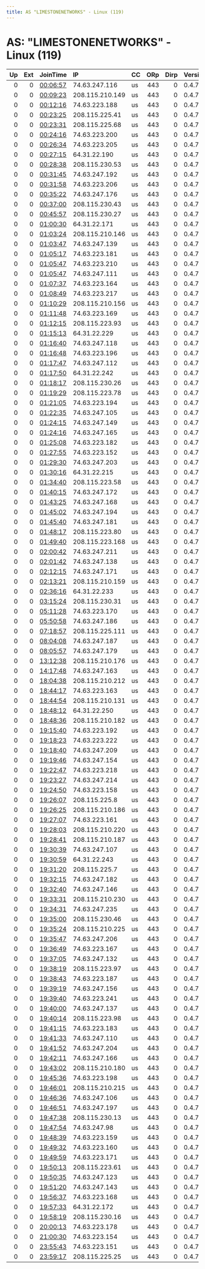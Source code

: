 ```yaml
---
title: AS "LIMESTONENETWORKS" - Linux (119)
---
```


# AS: "LIMESTONENETWORKS" - Linux (119)

|   Up |   Ext | JoinTime                                                                                              | IP              | CC   |   ORp |   Dirp | Version   | Contact   | Nickname            |   eFamMembers |
|-----:|------:|:------------------------------------------------------------------------------------------------------|:----------------|:-----|------:|-------:|:----------|:----------|:--------------------|--------------:|
|    0 |     0 | [00:06:57](https://nusenu.github.io/OrNetStats/w/relay/D90A027E5347C7895C5AA8A75D8DEC7C587CFAC6.html) | 74.63.247.116   | us   |   443 |      0 | 0.4.7.13  | None      | Q57eXVH9qkYVhZMGJt9 |             1 |
|    0 |     0 | [00:09:23](https://nusenu.github.io/OrNetStats/w/relay/5B6C5AEC8E066B9C89EA22FFF5E1C4BEEE0AFDFE.html) | 208.115.210.149 | us   |   443 |      0 | 0.4.7.13  | None      | P9im36r0lCFimFGIBIM |             1 |
|    0 |     0 | [00:12:16](https://nusenu.github.io/OrNetStats/w/relay/965F303182C028853C896C67E1B1A30309C6730A.html) | 74.63.223.188   | us   |   443 |      0 | 0.4.7.13  | None      | iG6UfA9AgeajzvAwEQ4 |             1 |
|    0 |     0 | [00:23:25](https://nusenu.github.io/OrNetStats/w/relay/AB4395FACB565B1CBB43B655DAFF201716452E67.html) | 208.115.225.41  | us   |   443 |      0 | 0.4.7.13  | None      | 9Sjp003V9sABDoe2yQv |             1 |
|    0 |     0 | [00:23:31](https://nusenu.github.io/OrNetStats/w/relay/410E0AC6E7A2537CC81AF0619D336CF1F8B1DAF4.html) | 208.115.225.68  | us   |   443 |      0 | 0.4.7.13  | None      | JkIK3RGdt7jJlWjro7L |             1 |
|    0 |     0 | [00:24:16](https://nusenu.github.io/OrNetStats/w/relay/A1BF7E2983D547CD20F9CACCCF9504F517C1FC25.html) | 74.63.223.200   | us   |   443 |      0 | 0.4.7.13  | None      | 9k00Gh2wNlo6hd1rWKC |             1 |
|    0 |     0 | [00:26:34](https://nusenu.github.io/OrNetStats/w/relay/C46C0B5E6DBD86EC1182A28D4BDCB3DC348A185F.html) | 74.63.223.205   | us   |   443 |      0 | 0.4.7.13  | None      | dWzYlHFbzPTfz9ON0RH |             1 |
|    0 |     0 | [00:27:15](https://nusenu.github.io/OrNetStats/w/relay/04B02B9757B99E51C738CC9E961A5495299CA220.html) | 64.31.22.190    | us   |   443 |      0 | 0.4.7.13  | None      | whIrhNC9ARAykhsjsvF |             1 |
|    0 |     0 | [00:28:38](https://nusenu.github.io/OrNetStats/w/relay/2369783A954591C07AB56DCAAEF85A648257EC7D.html) | 208.115.230.53  | us   |   443 |      0 | 0.4.7.13  | None      | qn4R3N22EJ3sIm5vAOd |             1 |
|    0 |     0 | [00:31:45](https://nusenu.github.io/OrNetStats/w/relay/D3F43BBBC349308B1A87CB9E22B75D2CDBC66B72.html) | 74.63.247.192   | us   |   443 |      0 | 0.4.7.13  | None      | L1fCisJkJfO5g7byy3l |             1 |
|    0 |     0 | [00:31:58](https://nusenu.github.io/OrNetStats/w/relay/3961F5858CECEA3DDCFBEB24788958F81415E639.html) | 74.63.223.206   | us   |   443 |      0 | 0.4.7.13  | None      | B0y5CMh0qNrhNXvou4x |             1 |
|    0 |     0 | [00:35:22](https://nusenu.github.io/OrNetStats/w/relay/BC0400E0E49803C61BCBDDEEEB49FE38282724A1.html) | 74.63.247.176   | us   |   443 |      0 | 0.4.7.13  | None      | u8EkorGfVRDxXA7LuUV |             1 |
|    0 |     0 | [00:37:00](https://nusenu.github.io/OrNetStats/w/relay/55E0365470C5DEA75F587CBF01D20B322897C75A.html) | 208.115.230.43  | us   |   443 |      0 | 0.4.7.13  | None      | aEqsb6wt7AyIIp8BPjJ |             1 |
|    0 |     0 | [00:45:57](https://nusenu.github.io/OrNetStats/w/relay/14F9EF426909B47A1516355691602EC717EE9FBE.html) | 208.115.230.27  | us   |   443 |      0 | 0.4.7.13  | None      | a2VzGiKvWV8RkGqTT2N |             1 |
|    0 |     0 | [01:00:30](https://nusenu.github.io/OrNetStats/w/relay/799F8F22B818A4373F9F446AE5D798F7D4358A4E.html) | 64.31.22.171    | us   |   443 |      0 | 0.4.7.13  | None      | jhb28epzPV8F261FoBl |             1 |
|    0 |     0 | [01:03:24](https://nusenu.github.io/OrNetStats/w/relay/2F94556E2C70BA0C2CEE50E37D34740BB2522A1D.html) | 208.115.210.146 | us   |   443 |      0 | 0.4.7.13  | None      | 1BxIIRmpHKdxFZ3CQch |             1 |
|    0 |     0 | [01:03:47](https://nusenu.github.io/OrNetStats/w/relay/617DD65B6DA0071ACD8EB249271AE1C5E8A51D34.html) | 74.63.247.139   | us   |   443 |      0 | 0.4.7.13  | None      | GpniFZTs7S6syc5Fq6B |             1 |
|    0 |     0 | [01:05:17](https://nusenu.github.io/OrNetStats/w/relay/2E0CD2E5D9E44C91A2BCF783F32FE068C6C74237.html) | 74.63.223.181   | us   |   443 |      0 | 0.4.7.13  | None      | 2cIewfg59rXm13rAoFW |             1 |
|    0 |     0 | [01:05:47](https://nusenu.github.io/OrNetStats/w/relay/2B92FFD42560E3C8FF928FE27037A0F885FE3408.html) | 74.63.223.210   | us   |   443 |      0 | 0.4.7.13  | None      | L89O4Wj6dJs46vrA7v0 |             1 |
|    0 |     0 | [01:05:47](https://nusenu.github.io/OrNetStats/w/relay/A6F94FFA5C8CABFBEE2430EC436908746ED1D415.html) | 74.63.247.111   | us   |   443 |      0 | 0.4.7.13  | None      | SSKqJe5ozCu8UmA3OG9 |             1 |
|    0 |     0 | [01:07:37](https://nusenu.github.io/OrNetStats/w/relay/BBFE99033F1E641B2FBA8E8229D39EE4909AF660.html) | 74.63.223.164   | us   |   443 |      0 | 0.4.7.13  | None      | VCIux2Id5tLQazCF1iv |             1 |
|    0 |     0 | [01:08:49](https://nusenu.github.io/OrNetStats/w/relay/78826F9DA40427EF62CCB113413AC22D525FBBE5.html) | 74.63.223.217   | us   |   443 |      0 | 0.4.7.13  | None      | qXpsTDaKhi1AR2xA6IS |             1 |
|    0 |     0 | [01:10:29](https://nusenu.github.io/OrNetStats/w/relay/AF99C48BA949168CFCE6B9B4FBF9FD797B66F47A.html) | 208.115.210.156 | us   |   443 |      0 | 0.4.7.13  | None      | iXnVvQMmOLWJTdBMhZ8 |             1 |
|    0 |     0 | [01:11:48](https://nusenu.github.io/OrNetStats/w/relay/A257B1EB346CA980361F8F6F33E412456A3E847C.html) | 74.63.223.169   | us   |   443 |      0 | 0.4.7.13  | None      | 7uCIKwZqDFbEJIKq547 |             1 |
|    0 |     0 | [01:12:15](https://nusenu.github.io/OrNetStats/w/relay/B6C011D93FEA5CF514936021555E39F1DE914B12.html) | 208.115.223.93  | us   |   443 |      0 | 0.4.7.13  | None      | bjnH47aviq0RZttAXk4 |             1 |
|    0 |     0 | [01:15:13](https://nusenu.github.io/OrNetStats/w/relay/ADE9DE64B18383A8431A63B935C59787B89D8DBB.html) | 64.31.22.229    | us   |   443 |      0 | 0.4.7.13  | None      | ed6pzNxrjBThT5q36mX |             1 |
|    0 |     0 | [01:16:40](https://nusenu.github.io/OrNetStats/w/relay/C0EE63932CCFB26C23A6BD0849D8211475951BC6.html) | 74.63.247.118   | us   |   443 |      0 | 0.4.7.13  | None      | InTie8SSeLvzCBLhJem |             1 |
|    0 |     0 | [01:16:48](https://nusenu.github.io/OrNetStats/w/relay/16B5B5E9D372BAA680176040DB6D5FCA014AD728.html) | 74.63.223.196   | us   |   443 |      0 | 0.4.7.13  | None      | FgmXslmrmqdGWAN0Rdr |             1 |
|    0 |     0 | [01:17:47](https://nusenu.github.io/OrNetStats/w/relay/421BFC3A711349809A2D8296037A9532D2325FF3.html) | 74.63.247.112   | us   |   443 |      0 | 0.4.7.13  | None      | DH7R7WdzuoffEbf32Yy |             1 |
|    0 |     0 | [01:17:50](https://nusenu.github.io/OrNetStats/w/relay/24E7023E9F53CA390A38692AD5A1B8F0FC039A1A.html) | 64.31.22.242    | us   |   443 |      0 | 0.4.7.13  | None      | 0mgV5WqFe2j24mC3T3P |             1 |
|    0 |     0 | [01:18:17](https://nusenu.github.io/OrNetStats/w/relay/FE9D36E693A0AA85858FE19A0839EB2397349B8D.html) | 208.115.230.26  | us   |   443 |      0 | 0.4.7.13  | None      | SGkXl3rcGJtIGytPfP4 |             1 |
|    0 |     0 | [01:19:29](https://nusenu.github.io/OrNetStats/w/relay/CF9BCA1EA39C9215ACC432E67398337DDD8E25A7.html) | 208.115.223.78  | us   |   443 |      0 | 0.4.7.13  | None      | 2uw3ggBeFSYzHO4UaM1 |             1 |
|    0 |     0 | [01:21:05](https://nusenu.github.io/OrNetStats/w/relay/6E9FEBF7D3091B741E75B2AA4EC48F6F08927639.html) | 74.63.223.194   | us   |   443 |      0 | 0.4.7.13  | None      | vOioZfIjaFuh2qNaKqZ |             1 |
|    0 |     0 | [01:22:35](https://nusenu.github.io/OrNetStats/w/relay/57106CAA67F5DF7BA023271BAB0626410153200F.html) | 74.63.247.105   | us   |   443 |      0 | 0.4.7.13  | None      | ZAYbMLY60hLEyJhfdLS |             1 |
|    0 |     0 | [01:24:15](https://nusenu.github.io/OrNetStats/w/relay/92DF3077DBE9E1D3C92209103540A93CC411E5A1.html) | 74.63.247.149   | us   |   443 |      0 | 0.4.7.13  | None      | pYHq7A4WSe6d34FiRjv |             1 |
|    0 |     0 | [01:24:16](https://nusenu.github.io/OrNetStats/w/relay/88CBF697D6FCD87D8B8B5D06E5B8D19D8E315287.html) | 74.63.247.165   | us   |   443 |      0 | 0.4.7.13  | None      | fPzuVfR4UEJQUjtymri |             1 |
|    0 |     0 | [01:25:08](https://nusenu.github.io/OrNetStats/w/relay/11CA7C0799F09C31F23FFF4584DDFF2F483483A7.html) | 74.63.223.182   | us   |   443 |      0 | 0.4.7.13  | None      | qOw9Orm66dGjHMPUVUk |             1 |
|    0 |     0 | [01:27:55](https://nusenu.github.io/OrNetStats/w/relay/1FE810AD2AAEA83C20930D798FBCC4BA8A1E872D.html) | 74.63.223.152   | us   |   443 |      0 | 0.4.7.13  | None      | ixpaNOgQbsz1o7IA4sO |             1 |
|    0 |     0 | [01:29:30](https://nusenu.github.io/OrNetStats/w/relay/9D2BBF1EF54E7A165BA5FE1689EFBC840F04079F.html) | 74.63.247.203   | us   |   443 |      0 | 0.4.7.13  | None      | RqcKk5vuTFfPDJWZLW0 |             1 |
|    0 |     0 | [01:30:16](https://nusenu.github.io/OrNetStats/w/relay/D9603E76BA67001BE3590A43576EE234C6601196.html) | 64.31.22.215    | us   |   443 |      0 | 0.4.7.13  | None      | zoCYhsePLysEu1f7KuZ |             1 |
|    0 |     0 | [01:34:40](https://nusenu.github.io/OrNetStats/w/relay/F6208798F457C2F0F66C31D317EA09305B98CA2E.html) | 208.115.223.58  | us   |   443 |      0 | 0.4.7.13  | None      | eNKsXdXYKdW7CJSPyXG |             1 |
|    0 |     0 | [01:40:15](https://nusenu.github.io/OrNetStats/w/relay/C5FED5D0AA8E343C70212BF697FE42AD12A59F44.html) | 74.63.247.172   | us   |   443 |      0 | 0.4.7.13  | None      | gZyBV76ZjlahXmQOyVk |             1 |
|    0 |     0 | [01:43:25](https://nusenu.github.io/OrNetStats/w/relay/CCC857ADEB4ECA29DC0BBD111365BF9BDBC9B6A5.html) | 74.63.247.168   | us   |   443 |      0 | 0.4.7.13  | None      | pdsCWXEyHWYTIPINhaz |             1 |
|    0 |     0 | [01:45:02](https://nusenu.github.io/OrNetStats/w/relay/A0CD79557D9C890460506062A1FEC36283B90BA8.html) | 74.63.247.194   | us   |   443 |      0 | 0.4.7.13  | None      | cgUYJHxxCmB3XGejM3V |             1 |
|    0 |     0 | [01:45:40](https://nusenu.github.io/OrNetStats/w/relay/203765A48D3B30E65D5361A10DE53120A6089765.html) | 74.63.247.181   | us   |   443 |      0 | 0.4.7.13  | None      | V4M7BtDuPnmfpSdZJNC |             1 |
|    0 |     0 | [01:48:17](https://nusenu.github.io/OrNetStats/w/relay/D49BEF2C5E849B7D4A2A3631C6E4CD8A98A4CA0E.html) | 208.115.223.80  | us   |   443 |      0 | 0.4.7.13  | None      | Ct3ExedVzZmpBvGhXUz |             1 |
|    0 |     0 | [01:49:40](https://nusenu.github.io/OrNetStats/w/relay/0C9B855A60BAA2AD689FF2B49FC925D0A9F56623.html) | 208.115.223.168 | us   |   443 |      0 | 0.4.7.13  | None      | I1HfcTACAFaoPbNKodU |             1 |
|    0 |     0 | [02:00:42](https://nusenu.github.io/OrNetStats/w/relay/49A72BC24C0C1594BB2B7CD3913B27D51B79FF3C.html) | 74.63.247.211   | us   |   443 |      0 | 0.4.7.13  | None      | PRVXUlCR2NVlHpajzM8 |             1 |
|    0 |     0 | [02:01:42](https://nusenu.github.io/OrNetStats/w/relay/45D9076E3B93FCE1A9495622F78B1BC7564E17D6.html) | 74.63.247.138   | us   |   443 |      0 | 0.4.7.13  | None      | oIeABhOCXWbl3JUfyvF |             1 |
|    0 |     0 | [02:12:15](https://nusenu.github.io/OrNetStats/w/relay/EABFC397FAA8B6626E4F1066B95011703EFEAFF8.html) | 74.63.247.171   | us   |   443 |      0 | 0.4.7.13  | None      | JxpFAraBHu0P7JYzcpn |             1 |
|    0 |     0 | [02:13:21](https://nusenu.github.io/OrNetStats/w/relay/7BEC5E984962FE86CB43D81869A31AFDA99373BE.html) | 208.115.210.159 | us   |   443 |      0 | 0.4.7.13  | None      | MOzAi3WRCHQKdR3Fr7Z |             1 |
|    0 |     0 | [02:36:16](https://nusenu.github.io/OrNetStats/w/relay/559A4D422F897F984D3A0E0DDD79A4B765C2A459.html) | 64.31.22.233    | us   |   443 |      0 | 0.4.7.13  | None      | Z4950etJrOiWA7gN3fi |             1 |
|    0 |     0 | [03:15:24](https://nusenu.github.io/OrNetStats/w/relay/FDFDD42ED90A32752926A5557DC28D1F14FA6094.html) | 208.115.230.31  | us   |   443 |      0 | 0.4.7.13  | None      | EKhMeKlVrPAoPaXmCBQ |             1 |
|    0 |     0 | [05:11:28](https://nusenu.github.io/OrNetStats/w/relay/7EFBED7EDDE1FCDE9E946064A1BFBD04D4BECDC9.html) | 74.63.223.170   | us   |   443 |      0 | 0.4.7.13  | None      | 9hX54YxqGm1vllOYqUN |             1 |
|    0 |     0 | [05:50:58](https://nusenu.github.io/OrNetStats/w/relay/28E9848C7F335BFCB493DF40AB823EC86100A299.html) | 74.63.247.186   | us   |   443 |      0 | 0.4.7.13  | None      | rCAH9ncQnmkMXcUzNMT |             1 |
|    0 |     0 | [07:18:57](https://nusenu.github.io/OrNetStats/w/relay/20B57A31AD4A4CF50F72E99C957BBCDB89DFCDB7.html) | 208.115.225.111 | us   |   443 |      0 | 0.4.7.13  | None      | 8I2A4Zqltn9DgJTsL1D |             1 |
|    0 |     0 | [08:04:08](https://nusenu.github.io/OrNetStats/w/relay/0E6C5DE27F658EBBA639D966620B032BBBC691B8.html) | 74.63.247.187   | us   |   443 |      0 | 0.4.7.13  | None      | V1u273XrlpvPzQLjcK9 |             1 |
|    0 |     0 | [08:05:57](https://nusenu.github.io/OrNetStats/w/relay/32C7D546DEFA25E66B055522A12AC0A9E34D3E4C.html) | 74.63.247.179   | us   |   443 |      0 | 0.4.7.13  | None      | EnzVU9hcuRgbbtkwDqD |             1 |
|    0 |     0 | [13:12:38](https://nusenu.github.io/OrNetStats/w/relay/BE3A94DC73E8934DFB3EF092E0921E7CE161843E.html) | 208.115.210.176 | us   |   443 |      0 | 0.4.7.13  | None      | LLFi8BakR51eEmcMPOF |             1 |
|    0 |     0 | [14:17:48](https://nusenu.github.io/OrNetStats/w/relay/E66F05BD2429FAF550454388D0DEFDF65FBC7968.html) | 74.63.247.163   | us   |   443 |      0 | 0.4.7.13  | None      | pHfl4HbOOMpGB9cH53v |             1 |
|    0 |     0 | [18:04:38](https://nusenu.github.io/OrNetStats/w/relay/533EB39374E605A9AF0AE291CD0C45566EF50C67.html) | 208.115.210.212 | us   |   443 |      0 | 0.4.7.13  | None      | F2dCfx3oSzUSkV4NHLx |             1 |
|    0 |     0 | [18:44:17](https://nusenu.github.io/OrNetStats/w/relay/855CBD62447178D004B053A4EB22CAB379F60F56.html) | 74.63.223.163   | us   |   443 |      0 | 0.4.7.13  | None      | ux6Zrw71dNWQPy06eKV |             1 |
|    0 |     0 | [18:44:54](https://nusenu.github.io/OrNetStats/w/relay/10DA5F09F43947D55A1A37A21FB6ADF0E9355867.html) | 208.115.210.131 | us   |   443 |      0 | 0.4.7.13  | None      | uGkPeGWHfFTuxFTigaR |             1 |
|    0 |     0 | [18:48:12](https://nusenu.github.io/OrNetStats/w/relay/B08225AB0C92323F41CAF4D82950B5975DE003AD.html) | 64.31.22.250    | us   |   443 |      0 | 0.4.7.13  | None      | zqxMJS39bOxHfEHCuxl |             1 |
|    0 |     0 | [18:48:36](https://nusenu.github.io/OrNetStats/w/relay/8D92A2BAB75653BAF75E5D80AE6180570080891C.html) | 208.115.210.182 | us   |   443 |      0 | 0.4.7.13  | None      | kvJPc36fzLbQCV12ydX |             1 |
|    0 |     0 | [19:15:40](https://nusenu.github.io/OrNetStats/w/relay/D271D9E320D958D6F645581C044E6FEC6C1C6C12.html) | 74.63.223.192   | us   |   443 |      0 | 0.4.7.13  | None      | rrXvwBs4QGp4dxilBWt |             1 |
|    0 |     0 | [19:18:23](https://nusenu.github.io/OrNetStats/w/relay/735C35192AE015B53D7DC6E5588C1B2A9BDE8C27.html) | 74.63.223.222   | us   |   443 |      0 | 0.4.7.13  | None      | pgybGAw42J3V3ID552v |             1 |
|    0 |     0 | [19:18:40](https://nusenu.github.io/OrNetStats/w/relay/D0084A39E31AE98277B06B5A50B160A8D0D7C3CC.html) | 74.63.247.209   | us   |   443 |      0 | 0.4.7.13  | None      | NSN1lLz3nYjBW26VRmm |             1 |
|    0 |     0 | [19:19:46](https://nusenu.github.io/OrNetStats/w/relay/78146225901DB1DCF77D09E2EA1249DEAA36A5BD.html) | 74.63.247.154   | us   |   443 |      0 | 0.4.7.13  | None      | mVVPdoESX5GYDeD5x7g |             1 |
|    0 |     0 | [19:22:47](https://nusenu.github.io/OrNetStats/w/relay/559E502EABD833F43D565506CD41B4AC68C3BF7D.html) | 74.63.223.218   | us   |   443 |      0 | 0.4.7.13  | None      | WGJs0D19oTIrwsSTVMR |             1 |
|    0 |     0 | [19:23:27](https://nusenu.github.io/OrNetStats/w/relay/B4F083CCD69A75360F2523B95CC31D46EBB578C4.html) | 74.63.247.214   | us   |   443 |      0 | 0.4.7.13  | None      | zUHUJQChOGuohBTbvQ6 |             1 |
|    0 |     0 | [19:24:50](https://nusenu.github.io/OrNetStats/w/relay/FBFFE664D4C60B89089BA932610B585610CFEE50.html) | 74.63.223.158   | us   |   443 |      0 | 0.4.7.13  | None      | gzqkcK0XbyHx64kQbX3 |             1 |
|    0 |     0 | [19:26:07](https://nusenu.github.io/OrNetStats/w/relay/4A7E97FDDB41513D17301F4A223A4A3F90D32C27.html) | 208.115.225.8   | us   |   443 |      0 | 0.4.7.13  | None      | dYfCv62O6LFRyGZ0vXr |             1 |
|    0 |     0 | [19:26:25](https://nusenu.github.io/OrNetStats/w/relay/C2BC4D37BABA6328D40A5009EFF589B304BD762B.html) | 208.115.210.186 | us   |   443 |      0 | 0.4.7.13  | None      | 9PFcFYWTt1jywZaq0YV |             1 |
|    0 |     0 | [19:27:07](https://nusenu.github.io/OrNetStats/w/relay/2DB76EAEF58B93D3E0E55823558FB14750EC95D9.html) | 74.63.223.161   | us   |   443 |      0 | 0.4.7.13  | None      | GbbKYiVIxQBKMdYI3sx |             1 |
|    0 |     0 | [19:28:03](https://nusenu.github.io/OrNetStats/w/relay/45416AC46E1E3ADCD9D8D16DA2BD1C078EF1DAC9.html) | 208.115.210.220 | us   |   443 |      0 | 0.4.7.13  | None      | lMtFIyn6To6UiWxY6Ta |             1 |
|    0 |     0 | [19:28:41](https://nusenu.github.io/OrNetStats/w/relay/CA4D472D7DB82EF925F9CD5132C1814CAEC70D9F.html) | 208.115.210.187 | us   |   443 |      0 | 0.4.7.13  | None      | mglrspCGUsu91HnGZ1t |             1 |
|    0 |     0 | [19:30:39](https://nusenu.github.io/OrNetStats/w/relay/972495AE03A6F900730E3DB84E2DDFDC5B48123F.html) | 74.63.247.107   | us   |   443 |      0 | 0.4.7.13  | None      | xr2nXsfHAbeSpLWKFcu |             1 |
|    0 |     0 | [19:30:59](https://nusenu.github.io/OrNetStats/w/relay/028B01A30B2098A5CFF3F48258CEF9509CF910BD.html) | 64.31.22.243    | us   |   443 |      0 | 0.4.7.13  | None      | m01aOpLNv7dI1bj90SP |             1 |
|    0 |     0 | [19:31:20](https://nusenu.github.io/OrNetStats/w/relay/CF2F2916D0305D522B9D0D5D744DA3B82082778E.html) | 208.115.225.7   | us   |   443 |      0 | 0.4.7.13  | None      | cYISUKSHO5FtBHle654 |             1 |
|    0 |     0 | [19:32:15](https://nusenu.github.io/OrNetStats/w/relay/CD43B9200CC1BDA139780F902B65DED36337CE8B.html) | 74.63.247.182   | us   |   443 |      0 | 0.4.7.13  | None      | 2seb9U9QTGtOivA77ny |             1 |
|    0 |     0 | [19:32:40](https://nusenu.github.io/OrNetStats/w/relay/B3723C6A39AD18475594937555A327AA8A56EC8D.html) | 74.63.247.146   | us   |   443 |      0 | 0.4.7.13  | None      | khdlnWPF3YUCncwIfHG |             1 |
|    0 |     0 | [19:33:31](https://nusenu.github.io/OrNetStats/w/relay/31712CA335C68692194A26D0331F5B1FCF247ACA.html) | 208.115.210.230 | us   |   443 |      0 | 0.4.7.13  | None      | pkDGkHqmSbwJFwhMWCU |             1 |
|    0 |     0 | [19:34:31](https://nusenu.github.io/OrNetStats/w/relay/5AAA50E11FC0CE8C62C75FBC0403AAE1A0B45879.html) | 74.63.247.235   | us   |   443 |      0 | 0.4.7.13  | None      | eIbnCgGEodTuCNSWbUf |             1 |
|    0 |     0 | [19:35:00](https://nusenu.github.io/OrNetStats/w/relay/C0378445E7E0CA86873D12C8B921833B59A24BD6.html) | 208.115.230.46  | us   |   443 |      0 | 0.4.7.13  | None      | x627B3Ol3c68LyFaeO8 |             1 |
|    0 |     0 | [19:35:24](https://nusenu.github.io/OrNetStats/w/relay/29D1243693D3A9A9CFDB526FDE2C500573336DFB.html) | 208.115.210.225 | us   |   443 |      0 | 0.4.7.13  | None      | OEXE9qY9e7optBUmvSR |             1 |
|    0 |     0 | [19:35:47](https://nusenu.github.io/OrNetStats/w/relay/4A105444ED6F039854B9ACCD2A8A659EBC06E26F.html) | 74.63.247.206   | us   |   443 |      0 | 0.4.7.13  | None      | QKyVIOWKL6Bs0XBdxOk |             1 |
|    0 |     0 | [19:36:49](https://nusenu.github.io/OrNetStats/w/relay/650B7F294F12921EBDAFA0229E5D6109DD48C72B.html) | 74.63.223.167   | us   |   443 |      0 | 0.4.7.13  | None      | xKAEgg65xuPoPlyEFDP |             1 |
|    0 |     0 | [19:37:05](https://nusenu.github.io/OrNetStats/w/relay/1B54D829193DE5C264FAAA6539EC9810CF6CE21A.html) | 74.63.247.132   | us   |   443 |      0 | 0.4.7.13  | None      | nfoYTfoT4Z5ICaKc54c |             1 |
|    0 |     0 | [19:38:19](https://nusenu.github.io/OrNetStats/w/relay/07E88BBF4CDE6046A7BFE11EEB861F92B88EBBE9.html) | 208.115.223.97  | us   |   443 |      0 | 0.4.7.13  | None      | yUu9yusuGIy2pUXiz02 |             1 |
|    0 |     0 | [19:38:43](https://nusenu.github.io/OrNetStats/w/relay/A9E9AC4B40AEE6984F706FB688F4CB6ACB938D9D.html) | 74.63.223.187   | us   |   443 |      0 | 0.4.7.13  | None      | d6FAGp85uoTLnh2pO5A |             1 |
|    0 |     0 | [19:39:19](https://nusenu.github.io/OrNetStats/w/relay/7E69DE8C42A8D43F69F1896AD2D9015026EEE32F.html) | 74.63.247.156   | us   |   443 |      0 | 0.4.7.13  | None      | vJQLpRFIJwjOgjefKwp |             1 |
|    0 |     0 | [19:39:40](https://nusenu.github.io/OrNetStats/w/relay/68C6BE72EEC2184F8401BA458EC54C3FF8661EFF.html) | 74.63.223.241   | us   |   443 |      0 | 0.4.7.13  | None      | kK13DPCI1tGLR93gIMJ |             1 |
|    0 |     0 | [19:40:00](https://nusenu.github.io/OrNetStats/w/relay/D6CAFDC40815B2FF89B67D08E70A57A67027CFCA.html) | 74.63.247.137   | us   |   443 |      0 | 0.4.7.13  | None      | wXlHw3WTSB550U12F2h |             1 |
|    0 |     0 | [19:40:14](https://nusenu.github.io/OrNetStats/w/relay/1A048D0CBEB8D1CCDAC9E0E2EB19AAE58CE78D7A.html) | 208.115.223.98  | us   |   443 |      0 | 0.4.7.13  | None      | Z3mBAUJNTiEERnAddec |             1 |
|    0 |     0 | [19:41:15](https://nusenu.github.io/OrNetStats/w/relay/1538B841EE5A9E25B5A0AA8F582D49B5B3AFDCFB.html) | 74.63.223.183   | us   |   443 |      0 | 0.4.7.13  | None      | tZzEkfkBI0sEEuOo1uM |             1 |
|    0 |     0 | [19:41:33](https://nusenu.github.io/OrNetStats/w/relay/2EAB48B6D046C0226B86106E2CB380886FC22C68.html) | 74.63.247.110   | us   |   443 |      0 | 0.4.7.13  | None      | 8TB9OAnjPGNjjQq4euw |             1 |
|    0 |     0 | [19:41:52](https://nusenu.github.io/OrNetStats/w/relay/FC5C114292A6E0AB6E2868EEED7F74A5AE914A07.html) | 74.63.247.204   | us   |   443 |      0 | 0.4.7.13  | None      | rPBXWxNCbsbuyRL6JEj |             1 |
|    0 |     0 | [19:42:11](https://nusenu.github.io/OrNetStats/w/relay/BF490DC5A36F4D314D1762F20C9BD02AFF5B3E97.html) | 74.63.247.166   | us   |   443 |      0 | 0.4.7.13  | None      | 8NjWckROckFmhI915Mm |             1 |
|    0 |     0 | [19:43:02](https://nusenu.github.io/OrNetStats/w/relay/2F7ACE68DEB7CB480F9B05C789063114B76E2DD6.html) | 208.115.210.180 | us   |   443 |      0 | 0.4.7.13  | None      | m4OGsBFiIQupkrzQhK5 |             1 |
|    0 |     0 | [19:45:36](https://nusenu.github.io/OrNetStats/w/relay/72FD150E2EEFEB09429A32F03FCCA82DF1C93E2E.html) | 74.63.223.198   | us   |   443 |      0 | 0.4.7.13  | None      | grU3wrjK1N14VkNcTWb |             1 |
|    0 |     0 | [19:46:01](https://nusenu.github.io/OrNetStats/w/relay/396F8C7595C81F3DEF96CA38E9BABA1B36104459.html) | 208.115.210.215 | us   |   443 |      0 | 0.4.7.13  | None      | zO0mmbFTY8ukVBhvWMW |             1 |
|    0 |     0 | [19:46:36](https://nusenu.github.io/OrNetStats/w/relay/14A558D7F741D74CDE4C5AEB64A4C9B98098EBB5.html) | 74.63.247.106   | us   |   443 |      0 | 0.4.7.13  | None      | aFNavX9EJZnX6cGg6hg |             1 |
|    0 |     0 | [19:46:51](https://nusenu.github.io/OrNetStats/w/relay/7EA66F776A1D3FB851DA8B9E60EC74691AEA1197.html) | 74.63.247.197   | us   |   443 |      0 | 0.4.7.13  | None      | qv1XhpKfRgfihLwPMKX |             1 |
|    0 |     0 | [19:47:38](https://nusenu.github.io/OrNetStats/w/relay/BFE929A8BFE40A2C2A9CA56E7F6578ED4938E34B.html) | 208.115.230.13  | us   |   443 |      0 | 0.4.7.13  | None      | IhDbVVzA8nMn8wN9L1f |             1 |
|    0 |     0 | [19:47:54](https://nusenu.github.io/OrNetStats/w/relay/5CE59A5762999B48F53A2C6B943BBF6B6D4763AA.html) | 74.63.247.98    | us   |   443 |      0 | 0.4.7.13  | None      | MtbPWaWoBlPx3LEHt1K |             1 |
|    0 |     0 | [19:48:39](https://nusenu.github.io/OrNetStats/w/relay/C17657607A0D8F36021927E591A07D34886597D6.html) | 74.63.223.159   | us   |   443 |      0 | 0.4.7.13  | None      | EawM6fuJ5zhhoqOfRWt |             1 |
|    0 |     0 | [19:49:32](https://nusenu.github.io/OrNetStats/w/relay/542DF187DADB04CC5423B1DBD20AC43C94CEB754.html) | 74.63.223.160   | us   |   443 |      0 | 0.4.7.13  | None      | D6adfg35iWHqYcWmE02 |             1 |
|    0 |     0 | [19:49:59](https://nusenu.github.io/OrNetStats/w/relay/0DD1ACDFA510460E4E22DB89EB791AEC147C3447.html) | 74.63.223.171   | us   |   443 |      0 | 0.4.7.13  | None      | OVKdgENjtc3ZEnplIL7 |             1 |
|    0 |     0 | [19:50:13](https://nusenu.github.io/OrNetStats/w/relay/295F731DF72025F3B431D2461A064C70A06B6BFA.html) | 208.115.223.61  | us   |   443 |      0 | 0.4.7.13  | None      | EAaFbgHz2cZOrveC6zO |             1 |
|    0 |     0 | [19:50:35](https://nusenu.github.io/OrNetStats/w/relay/2AA45B1E3A20C8AFE9A356BBA92628659348235F.html) | 74.63.247.123   | us   |   443 |      0 | 0.4.7.13  | None      | ykfuULBTz70tSkPU3Rq |             1 |
|    0 |     0 | [19:51:20](https://nusenu.github.io/OrNetStats/w/relay/E124FFAA0D367114A0CB95BDD224DE3E26D4EDB3.html) | 74.63.247.143   | us   |   443 |      0 | 0.4.7.13  | None      | Rr4mM0TAIUodZHoE1CU |             1 |
|    0 |     0 | [19:56:37](https://nusenu.github.io/OrNetStats/w/relay/E7ED927437A98A28CCEFE562224B8F255456B51E.html) | 74.63.223.168   | us   |   443 |      0 | 0.4.7.13  | None      | 88qqq1SnQlbij5vcG6M |             1 |
|    0 |     0 | [19:57:33](https://nusenu.github.io/OrNetStats/w/relay/C0B45729936F510AB6943AE0D9EBC0450CB34546.html) | 64.31.22.172    | us   |   443 |      0 | 0.4.7.13  | None      | i9YgSiNZ7e3N0AgI0ss |             1 |
|    0 |     0 | [19:58:19](https://nusenu.github.io/OrNetStats/w/relay/4492B4FD136FD8E6178ED57CAEAAEF7BE39733E1.html) | 208.115.230.16  | us   |   443 |      0 | 0.4.7.13  | None      | svk3OxipNZHW074arEW |             1 |
|    0 |     0 | [20:00:13](https://nusenu.github.io/OrNetStats/w/relay/D9330B91D6BDC16FF0A65469FE34D41170622F78.html) | 74.63.223.178   | us   |   443 |      0 | 0.4.7.13  | None      | 6PuTb7ZW9uTpVBvUsX9 |             1 |
|    0 |     0 | [21:00:30](https://nusenu.github.io/OrNetStats/w/relay/A057F8103321D6A85B5ED4B8685C83BF0E98D010.html) | 74.63.223.154   | us   |   443 |      0 | 0.4.7.13  | None      | 7vu3JyQOfh4XxibRYQR |             1 |
|    0 |     0 | [23:55:43](https://nusenu.github.io/OrNetStats/w/relay/919C7C64436670AC3484D3646BA5DF8DB1475CFF.html) | 74.63.223.151   | us   |   443 |      0 | 0.4.7.13  | None      | I1os2PnZJCwAeQdl4q9 |             1 |
|    0 |     0 | [23:59:17](https://nusenu.github.io/OrNetStats/w/relay/93BF9D3F4818A94F83627EC18931E085F53F85FC.html) | 208.115.225.25  | us   |   443 |      0 | 0.4.7.13  | None      | 0kjS4T9sz4s6lzSvWAk |             1 |
